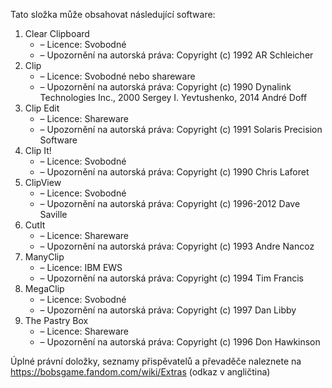 ﻿Tato složka může obsahovat následující software:

1. Clear Clipboard
   - – Licence: Svobodné
   - – Upozornění na autorská práva: Copyright (c) 1992 AR Schleicher
2. Clip
   - – Licence: Svobodné nebo shareware
   - – Upozornění na autorská práva: Copyright (c) 1990 Dynalink Technologies Inc., 2000 Sergey I. Yevtushenko, 2014 André Doff
3. Clip Edit
   - – Licence: Shareware
   - – Upozornění na autorská práva: Copyright (c) 1991 Solaris Precision Software
4. Clip It!
   - – Licence: Svobodné
   - – Upozornění na autorská práva: Copyright (c) 1990 Chris Laforet
5. ClipView
   - – Licence: Svobodné
   - – Upozornění na autorská práva: Copyright (c) 1996-2012 Dave Saville
6. CutIt
   - – Licence: Shareware
   - – Upozornění na autorská práva: Copyright (c) 1993 Andre Nancoz
7. ManyClip
   - – Licence: IBM EWS
   - – Upozornění na autorská práva: Copyright (c) 1994 Tim Francis
8. MegaClip
   - – Licence: Svobodné
   - – Upozornění na autorská práva: Copyright (c) 1997 Dan Libby
9. The Pastry Box
   - – Licence: Shareware
   - – Upozornění na autorská práva: Copyright (c) 1996 Don Hawkinson

Úplné právní doložky, seznamy přispěvatelů a převaděče naleznete na https://bobsgame.fandom.com/wiki/Extras (odkaz v angličtina)
